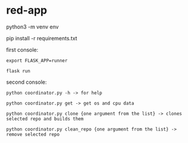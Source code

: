 # red-app

python3 -m venv env

pip install -r requirements.txt


first console:

    export FLASK_APP=runner
  
    flask run
  
  
second console:

    python coordinator.py -h -> for help
  
    python coordinator.py get -> get os and cpu data 
  
    python coordinator.py clone {one argument from the list} -> clones selected repo and builds them 
  
    python coordinator.py clean_repo {one argument from the list} -> remove selected repo
  


